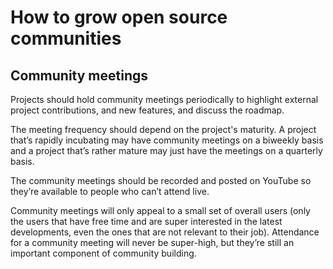 # How to grow open source communities

## Community meetings

Projects should hold community meetings periodically to highlight external project contributions, and new features, and discuss the roadmap.

The meeting frequency should depend on the project's maturity.  A project that’s rapidly incubating may have community meetings on a biweekly basis and a project that’s rather mature may just have the meetings on a quarterly basis.

The community meetings should be recorded and posted on YouTube so they’re available to people who can’t attend live.

Community meetings will only appeal to a small set of overall users (only the users that have free time and are super interested in the latest developments, even the ones that are not relevant to their job).  Attendance for a community meeting will never be super-high, but they’re still an important component of community building.

